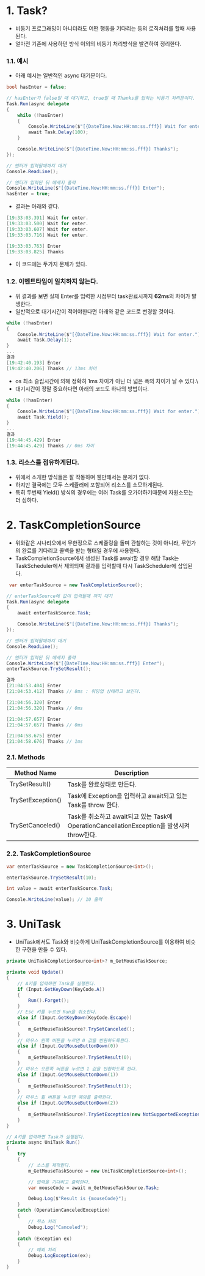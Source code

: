 # 1. Task?


- 비동기 프로그래밍이 아니더라도 어떤 행동을 기다리는 등의 로직처리를 할때 사용된다.
- 얼마전 기존에 사용하던 방식 이외의 비동기 처리방식을 발견하여 정리한다.

### 1.1. 예시
- 아래 예시는 일반적인 async 대기문이다.

```csharp
bool hasEnter = false;

// hasEnter가 false일 때 대기하고, true일 때 Thanks를 답하는 비동기 처리문이다.
Task.Run(async delegate
{
    while (!hasEnter)
    {
        Console.WriteLine($"[{DateTime.Now:HH:mm:ss.fff}] Wait for enter.");
        await Task.Delay(100);
    }

    Console.WriteLine($"[{DateTime.Now:HH:mm:ss.fff}] Thanks");
});

// 엔터가 입력될때까지 대기
Console.ReadLine();

// 엔터가 입력된 뒤 메세지 출력
Console.WriteLine($"[{DateTime.Now:HH:mm:ss.fff}] Enter");
hasEnter = true;
```

- 결과는 아래와 같다.
```csharp
[19:33:03.391] Wait for enter.
[19:33:03.500] Wait for enter.
[19:33:03.607] Wait for enter.
[19:33:03.716] Wait for enter.

[19:33:03.763] Enter
[19:33:03.825] Thanks
```
- 이 코드에는 두가지 문제가 있다.

### 1.2. 이벤트타임이 일치하지 않는다.
- 위 결과를 보면 실제 Enter를 입력한 시점부터 task완료시까지 **62ms**의 차이가 발생한다.
- 일반적으로 대기시간이 적어야한다면 아래와 같은 코드로 변경할 것이다.
```csharp
while (!hasEnter)
{
    Console.WriteLine($"[{DateTime.Now:HH:mm:ss.fff}] Wait for enter.");
    await Task.Delay(1);
}
...
결과
[19:42:40.193] Enter
[19:42:40.206] Thanks // 13ms 차이
```
- os 최소 슬립시간에 의해 정확히 1ms 차이가 아닌 더 넓은 폭의 차이가 날 수 있다.\
- 대기시간이 정말 중요하다면 아래의 코드도 하나의 방법이다.
```csharp
while (!hasEnter)
{
    Console.WriteLine($"[{DateTime.Now:HH:mm:ss.fff}] Wait for enter.");
    await Task.Yield();
}
...
결과
[19:44:45.429] Enter
[19:44:45.429] Thanks // 0ms 차이
```

### 1.3. 리소스를 점유하게된다.
- 위에서 소개한 방식들은 잘 작동하며 웬만해서는 문제가 없다.
- 하지만 결국에는 모두 스케쥴러에 포함되어 리소스를 소모하게된다.
- 특히 두번째 Yield() 방식의 경우에는 여러 Task를 오가야하기때문에 자원소모는 더 심하다.



# 2. TaskCompletionSource

- 위와같은 시나리오에서 무한정으로 스케쥴링을 돌며 관찰하는 것이 아니라, 무언가의 완료를 기다리고 콜백을 받는 형태일 경우에 사용한다.
- TaskCompletionSource에서 생성된 Task를 await할 경우 해당 Task는 TaskScheduler에서 제외되며 결과를 입력할때 다시 TaskScheduler에 삽입된다.


```csharp
 var enterTaskSource = new TaskCompletionSource();

// enterTaskSource에 값이 입력될때 까지 대기
Task.Run(async delegate
{
    await enterTaskSource.Task;

    Console.WriteLine($"[{DateTime.Now:HH:mm:ss.fff}] Thanks");
});

// 엔터가 입력될때까지 대기
Console.ReadLine();

// 엔터가 입력된 뒤 메세지 출력
Console.WriteLine($"[{DateTime.Now:HH:mm:ss.fff}] Enter");
enterTaskSource.TrySetResult();

결과
[21:04:53.404] Enter
[21:04:53.412] Thanks // 8ms : 워밍업 상태라고 보인다.

[21:04:56.320] Enter
[21:04:56.320] Thanks // 0ms

[21:04:57.657] Enter
[21:04:57.657] Thanks // 0ms

[21:04:58.675] Enter
[21:04:58.676] Thanks // 1ms
```

### 2.1. Methods

| Method Name | Description |
|-------------|-------------|
| TrySetResult()     | Task를 완료상태로 만든다.|
| TrySetException()  | Task에 Exception을 입력하고 await되고 있는 Task를 throw 한다.|
| TrySetCanceled()   | Task를 취소하고 await되고 있는 Task에 OperationCancellationException을 발생시켜 throw한다.|

### 2.2. TaskCompletionSource<T>

```csharp
var enterTaskSource = new TaskCompletionSource<int>();

enterTaskSource.TrySetResult(10);

int value = await enterTaskSource.Task;

Console.WriteLine(value); // 10 출력
```



# 3. UniTask
- UniTask에서도 Task와 비슷하게 UniTaskCompletionSource를 이용하여 비슷한 구현을 만들 수 있다.

```csharp
private UniTaskCompletionSource<int>? m_GetMouseTaskSource;

private void Update()
{
    // A키를 입력하면 Task를 실행한다.
    if (Input.GetKeyDown(KeyCode.A))
    {
        Run().Forget();
    }
    // Esc 키를 누르면 Run을 취소한다.
    else if (Input.GetKeyDown(KeyCode.Escape))
    {
        m_GetMouseTaskSource?.TrySetCanceled();
    }
    // 마우스 왼쪽 버튼을 누르면 0 값을 반환하도록한다.
    else if (Input.GetMouseButtonDown(0))
    {
        m_GetMouseTaskSource?.TrySetResult(0);
    }
    // 마우스 오른쪽 버튼을 누르면 1 값을 반환하도록 한다.
    else if (Input.GetMouseButtonDown(1))
    {
        m_GetMouseTaskSource?.TrySetResult(1);
    }
    // 마우스 휠 버튼을 누르면 예외를 출력한다.
    else if (Input.GetMouseButtonDown(2))
    {
        m_GetMouseTaskSource?.TrySetException(new NotSupportedException("Not support wheel button."));
    }
}

// A키를 입력하면 Task가 실행된다.
private async UniTask Run()
{
    try
    {
        // 소스를 제작한다.
        m_GetMouseTaskSource = new UniTaskCompletionSource<int>();

        // 입력을 기다리고 출력한다.
        var mouseCode = await m_GetMouseTaskSource.Task;

        Debug.Log($"Result is {mouseCode}");
    }
    catch (OperationCanceledException)
    {
        // 취소 처리
        Debug.Log("Canceled");
    }
    catch (Exception ex)
    {
        // 예외 처리
        Debug.LogException(ex);
    }
}
```

